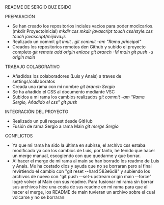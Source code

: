 README DE SERGIO BUZ EGIDO

PREPARACIÓN
 - Se han creado los repositorios inciales vacios para poder modicarlos.
  (mkdir ProyectoInicial)
  _mkdir css_
  _mkdir javascript_
  _touch css/style.css_
  _touch javascript/miijava.js_ 
 - Realizado un commit
  _git innit ._
  _git commit -am "Rama principal"_
 - Creados los repositorios remotos den Github y subido el proyecto completo
  _git remote add origin *enlace*_ 
  _git branch -M main_ 
  _git push -u origin main_ 


TRABAJO COLABORATIVO
 - Añadidos los colaboradores (Luis y Anais) a traves de settings/collaboratos
 - Creada una rama con mi nombre
  _git branch Sergio_ 
 - Se ha añadido el CSS al documento mediante VSC
 - Subidos a mi rama los cambios realizados
  _git commit -am "Rama Sergio, Añadido el css"_ 
  _git push_ 

INTEGRACIÓN DEL PROYECTO
 - Realizado un pull request desde GitHub
 - Fusión de rama Sergio a rama Main
  _git merge Sergio_ 

CONFLICTOS
 - Ya que mi rama ha sido la última en subirse, el archivo css estaba modificado ya con los cambios de Luis, por tanto, he tenido que hacer un merge manual, escogiendo con que quedarme y que borrar.
 - Al hacer el merge de mi rama al main se han borrado los readme de Luis y Anais. Me ha costado dios y ayuda que no se borraran pero al final revirtiendo el cambio con "git reset --hard 583e6d8" y subiendo los archivos de nuevo con "git push --set-upstream origin main --force" logré volver al Main con sus readme. Para fusionar mi rama sin borrar sus archivos hice una copia de sus readme en mi rama para que al hacer el merge, los README de main tuvieran un archivo sobre el cual volcarse y no se borraran
